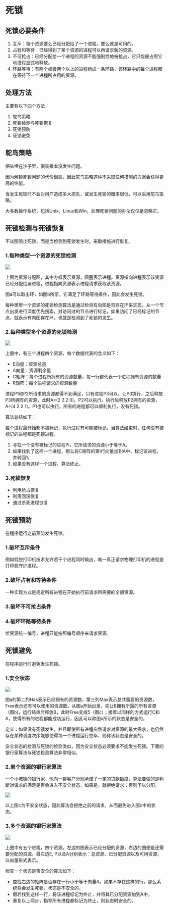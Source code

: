 # 死锁

## 死锁必要条件 <a id="%E6%AD%BB%E9%94%81%E5%BF%85%E8%A6%81%E6%9D%A1%E4%BB%B6"></a>

1. 互斥：每个资源要么已经分配给了一个进程，要么就是可用的。
2. 占有和等待：已经得到了某个资源的进程可以再请求新的资源。
3. 不可抢占：已经分配给一个进程的资源不能强制性地被抢占，它只能被占用它地进程显式地释放。
4. 环路等待：有两个或者两个以上的进程组成一条环路，该环路中的每个进程都在等待下一个进程所占用的资源。

## 处理方法 <a id="%E5%A4%84%E7%90%86%E6%96%B9%E6%B3%95"></a>

主要有以下四个方法：

1. 鸵鸟策略
2. 死锁检测与死锁恢复
3. 死锁预防
4. 死锁避免

## 鸵鸟策略 <a id="%E9%B8%B5%E9%B8%9F%E7%AD%96%E7%95%A5"></a>

把头埋在沙子里，假装根本没发生问题。

因为解锁死锁问题的代价很高，因此鸵鸟策略这种不采取任何措施的方案会获得更高的性能。

当发生死锁时不会对用户造成多大损失，或发生死锁的概率很低，可以采用鸵鸟策略。

大多数操作系统，包括Unix，Linux和Win，处理死锁问题的办法仅仅是忽略它。

## 死锁检测与死锁恢复 <a id="%E6%AD%BB%E9%94%81%E6%A3%80%E6%B5%8B%E4%B8%8E%E6%AD%BB%E9%94%81%E6%81%A2%E5%A4%8D"></a>

不试图阻止死锁，而是当检测到死锁发生时，采取措施进行恢复。

### 1.每种类型一个资源的死锁检测 <a id="1.%E6%AF%8F%E7%A7%8D%E7%B1%BB%E5%9E%8B%E4%B8%80%E4%B8%AA%E8%B5%84%E6%BA%90%E7%9A%84%E6%AD%BB%E9%94%81%E6%A3%80%E6%B5%8B"></a>

![](../../.gitbook/assets/image%20%2868%29.png)

上图为资源分配图，其中方框表示资源，圆圈表示进程。资源指向进程表示该资源已经分配给该进程，进程指向资源表示进程请求获取该资源。

图a可以取出环，如图b所示，它满足了环路等待条件，因此会发生死锁。

每种类型一个资源的死锁检测算法是通过检测有向图是否存在环来实现，从一个节点出发进行深度优先搜索，对访问过的节点进行标记，如果访问了已经标记的节点，就表示有向图存在环，也就是检测到了死锁的发生。

### 2.每种类型多个资源的死锁检测 <a id="2.%E6%AF%8F%E7%A7%8D%E7%B1%BB%E5%9E%8B%E5%A4%9A%E4%B8%AA%E8%B5%84%E6%BA%90%E7%9A%84%E6%AD%BB%E9%94%81%E6%A3%80%E6%B5%8B"></a>

![](../../.gitbook/assets/image%20%2836%29.png)

上图中，有三个进程四个资源，每个数据代表的含义如下：

* E向量：资源总量
* A向量：资源剩余量
* C矩阵：每个进程所拥有的资源数量，每一行都代表一个进程拥有资源的数量
* R矩阵：每个进程请求的资源数量

进程P1和P2所请求的资源都得不到满足，只有进程P3可以，让P3执行，之后释放P3所拥有的资源，此时A=\(2 2 2 0\)。P2可以执行，执行后释放P2拥有的资源，A=\(4 2 2 1\)。P1也可以执行。所有的进程都可以顺利执行，没有死锁。

算法总结如下：

每个进程最开始都不被标记，执行过程有可能被标记。当算法结束时，任何没有被标记的进程都是死锁进程。

1. 寻找一个没有被标记的进程Pi，它所请求的资源小于等于A。
2. 如果找到了这样一个进程，那么将C矩阵的第i行向量加到A中，标记该进程，并转回1。
3. 如果没有这样一个进程，算法终止。

### 3.死锁恢复 <a id="3.%E6%AD%BB%E9%94%81%E6%81%A2%E5%A4%8D"></a>

* 利用抢占恢复
* 利用回滚恢复
* 通过杀死进程恢复

## 死锁预防 <a id="%E6%AD%BB%E9%94%81%E9%A2%84%E9%98%B2"></a>

在程序运行之前预防发生死锁。

### 1.破坏互斥条件 <a id="1.%E7%A0%B4%E5%9D%8F%E4%BA%92%E6%96%A5%E6%9D%A1%E4%BB%B6"></a>

例如假脱打印机技术允许若干个进程同时输出，唯一真正请求物理打印机的进程是打印机守护进程。

### 2.破坏占有和等待条件 <a id="2.%E7%A0%B4%E5%9D%8F%E5%8D%A0%E6%9C%89%E5%92%8C%E7%AD%89%E5%BE%85%E6%9D%A1%E4%BB%B6"></a>

一种实现方式是规定所有进程在开始执行前请求所需要的全部资源。

### 3.破坏不可抢占条件 <a id="3.%E7%A0%B4%E5%9D%8F%E4%B8%8D%E5%8F%AF%E6%8A%A2%E5%8D%A0%E6%9D%A1%E4%BB%B6"></a>

### 4.破坏环路等待条件 <a id="4.%E7%A0%B4%E5%9D%8F%E7%8E%AF%E8%B7%AF%E7%AD%89%E5%BE%85%E6%9D%A1%E4%BB%B6"></a>

给资源统一编号，进程只能按照编号顺序来请求资源。

## 死锁避免 <a id="%E6%AD%BB%E9%94%81%E9%81%BF%E5%85%8D"></a>

在程序运行时避免发生死锁。

### 1.安全状态 <a id="1.%E5%AE%89%E5%85%A8%E7%8A%B6%E6%80%81"></a>

![](../../.gitbook/assets/image%20%2821%29.png)

图a的第二列Has表示已经拥有的资源数，第三列Max表示总共需要的资源数，Free表示还有可以使用的资源数。从图a开始出发，先让B拥有所需的所有资源（图b\)，运行结束后释放B，此时Free变成5（图c）；接着以同样的方式运行C和A，使得所有的进程都能成功运行，因此可以称图a所示的状态是安全的。

定义：如果没有死锁发生，并且即使所有进程突然请求对资源的最大需求，也仍然存在某种调度次序能够使得每一个进程运行完毕，则称该状态是安全的。

安全状态的检测与死锁的检测类似，因为安全状态必须要求不能发生死锁。下面的银行家算法与死锁检测算法非常相似。

### 2.单个资源的银行家算法 <a id="2.%E5%8D%95%E4%B8%AA%E8%B5%84%E6%BA%90%E7%9A%84%E9%93%B6%E8%A1%8C%E5%AE%B6%E7%AE%97%E6%B3%95"></a>

一个小城镇的银行家，他向一群客户分别承诺了一定的贷款额度，算法要做的是判断对请求的满足是否会进入不安全状态，如果是，就拒绝请求；否则予以分配。

![](../../.gitbook/assets/image%20%2896%29.png)

以上图c为不安全状态，因此算法会拒绝之前的请求，从而避免进入图c中的状态。 

### 3.多个资源的银行家算法 <a id="3.%E5%A4%9A%E4%B8%AA%E8%B5%84%E6%BA%90%E7%9A%84%E9%93%B6%E8%A1%8C%E5%AE%B6%E7%AE%97%E6%B3%95"></a>

![](../../.gitbook/assets/image%20%2894%29.png)

 上图中有五个进程，四个资源。左边的图表示已经分配的资源，右边的图便是还需要分配的资源。最右边E, P以及A分别表示：总资源、已分配资源以及可用资源，以向量形式表示。

检查一个状态是否安全的算法如下：

* 查找右边的矩阵是否存在一行小于等于向量A。如果不存在这样的行，那么系统将会发生死锁，状态是不安全的。
* 假若找到这样一行，将该进程标记为终止，并将其已分配资源加到A中。
* 重复以上两步，指导所有进程都标记为终止，则状态时安全的。

